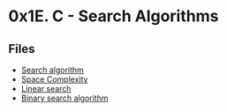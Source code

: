 # 0x1E. C - Search Algorithms
## Files
* <a href="https://en.wikipedia.org/wiki/Search_algorithm">Search algorithm</a>
*  <a href="https://www.geeksforgeeks.org/g-fact-86/">Space Complexity</a>
*   <a href="https://en.wikipedia.org/wiki/Linear_search">Linear search</a>
*    <a href="https://en.wikipedia.org/wiki/Binary_search_algorithm">Binary search algorithm</a>
